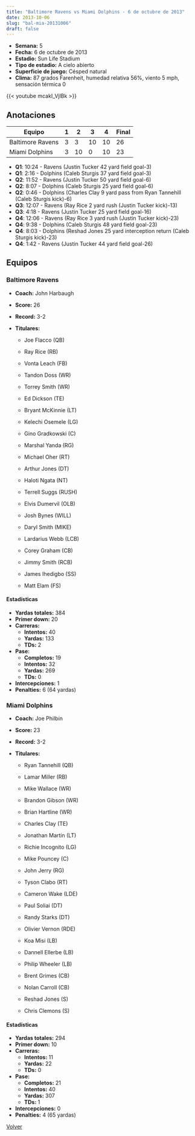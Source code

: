 ```yaml
---
title: "Baltimore Ravens vs Miami Dolphins - 6 de octubre de 2013"
date: 2013-10-06
slug: "bal-mia-20131006"
draft: false
---
```


- **Semana:** 5
- **Fecha:** 6 de octubre de 2013
- **Estadio:** Sun Life Stadium
- **Tipo de estadio:** A cielo abierto
- **Superficie de juego:** Césped natural
- **Clima:** 87 grados Farenheit, humedad relativa 56%, viento 5 mph, sensación térmica 0


{{< youtube mcakI_VjlBk >}}


## Anotaciones
| Equipo | 1 | 2 | 3 | 4 | Final |
|--------|---|---|---|---|-------|
| Baltimore Ravens  | 3 | 3 | 10 | 10  | 26 |
| Miami Dolphins  | 3 | 10 | 0 | 10  | 23 |
- **Q1**: 10:24 - Ravens (Justin Tucker 42 yard field goal-3)
- **Q1**: 2:16 - Dolphins (Caleb Sturgis 37 yard field goal-3)
- **Q2**: 11:52 - Ravens (Justin Tucker 50 yard field goal-6)
- **Q2**: 8:07 - Dolphins (Caleb Sturgis 25 yard field goal-6)
- **Q2**: 0:46 - Dolphins (Charles Clay 9 yard pass from Ryan Tannehill (Caleb Sturgis kick)-6)
- **Q3**: 12:07 - Ravens (Ray Rice 2 yard rush (Justin Tucker kick)-13)
- **Q3**: 4:18 - Ravens (Justin Tucker 25 yard field goal-16)
- **Q4**: 12:06 - Ravens (Ray Rice 3 yard rush (Justin Tucker kick)-23)
- **Q4**: 9:38 - Dolphins (Caleb Sturgis 48 yard field goal-23)
- **Q4**: 8:03 - Dolphins (Reshad Jones 25 yard interception return (Caleb Sturgis kick)-23)
- **Q4**: 1:42 - Ravens (Justin Tucker 44 yard field goal-26)


## Equipos


### Baltimore Ravens
* **Coach:** John Harbaugh
* **Score:** 26
* **Record:** 3-2
* **Titulares:** 

  * Joe Flacco (QB) 

  * Ray Rice (RB) 

  * Vonta Leach (FB) 

  * Tandon Doss (WR) 

  * Torrey Smith (WR) 

  * Ed Dickson (TE) 

  * Bryant McKinnie (LT) 

  * Kelechi Osemele (LG) 

  * Gino Gradkowski (C) 

  * Marshal Yanda (RG) 

  * Michael Oher (RT) 

  * Arthur Jones (DT) 

  * Haloti Ngata (NT) 

  * Terrell Suggs (RUSH) 

  * Elvis Dumervil (OLB) 

  * Josh Bynes (WILL) 

  * Daryl Smith (MIKE) 

  * Lardarius Webb (LCB) 

  * Corey Graham (CB) 

  * Jimmy Smith (RCB) 

  * James Ihedigbo (SS) 

  * Matt Elam (FS) 

#### Estadísticas
* **Yardas totales:** 384
* **Primer down:** 20
* **Carreras:**
  * **Intentos:** 40
  * **Yardas:** 133
  * **TDs:** 2
* **Pase:**
  * **Completos:** 19
  * **Intentos:** 32
  * **Yardas:** 269
  * **TDs:** 0
* **Intercepciones:** 1
* **Penalties:** 6 (64 yardas)

### Miami Dolphins
* **Coach:** Joe Philbin
* **Score:** 23
* **Record:** 3-2
* **Titulares:** 

  * Ryan Tannehill (QB) 

  * Lamar Miller (RB) 

  * Mike Wallace (WR) 

  * Brandon Gibson (WR) 

  * Brian Hartline (WR) 

  * Charles Clay (TE) 

  * Jonathan Martin (LT) 

  * Richie Incognito (LG) 

  * Mike Pouncey (C) 

  * John Jerry (RG) 

  * Tyson Clabo (RT) 

  * Cameron Wake (LDE) 

  * Paul Soliai (DT) 

  * Randy Starks (DT) 

  * Olivier Vernon (RDE) 

  * Koa Misi (LB) 

  * Dannell Ellerbe (LB) 

  * Philip Wheeler (LB) 

  * Brent Grimes (CB) 

  * Nolan Carroll (CB) 

  * Reshad Jones (S) 

  * Chris Clemons (S) 

#### Estadísticas
* **Yardas totales:** 294
* **Primer down:** 10
* **Carreras:**
  * **Intentos:** 11
  * **Yardas:** 22
  * **TDs:** 0
* **Pase:**
  * **Completos:** 21
  * **Intentos:** 40
  * **Yardas:** 307
  * **TDs:** 1
* **Intercepciones:** 0
* **Penalties:** 4 (65 yardas)


[Volver](/historia/2013)
